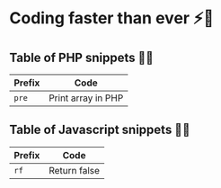 # **Coding faster than ever ⚡️🚀**

## Table of PHP snippets 🧑‍💻

| Prefix | Code               |
| ------ | ------------------ |
| `pre`  | Print array in PHP |

## Table of Javascript snippets 🧑‍💻

| Prefix | Code         |
| ------ | ------------ |
| `rf`   | Return false |
